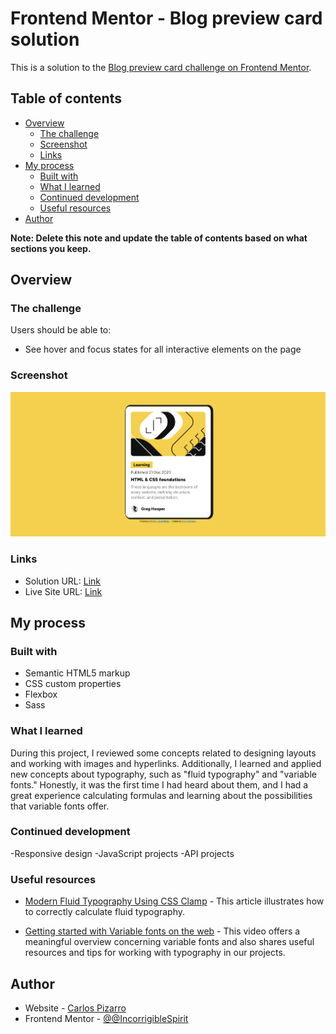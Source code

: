 # Frontend Mentor - Blog preview card solution

This is a solution to the [Blog preview card challenge on Frontend Mentor](https://www.frontendmentor.io/challenges/blog-preview-card-ckPaj01IcS).

## Table of contents

- [Overview](#overview)
  - [The challenge](#the-challenge)
  - [Screenshot](#screenshot)
  - [Links](#links)
- [My process](#my-process)
  - [Built with](#built-with)
  - [What I learned](#what-i-learned)
  - [Continued development](#continued-development)
  - [Useful resources](#useful-resources)
- [Author](#author)

**Note: Delete this note and update the table of contents based on what sections you keep.**

## Overview

### The challenge

Users should be able to:

- See hover and focus states for all interactive elements on the page

### Screenshot

![Screenshot](./assets/images/Screenshot.png)

### Links

- Solution URL: [Link](https://your-solution-url.com)
- Live Site URL: [Link](https://blog-preview-card-01.netlify.app/)

## My process

### Built with

- Semantic HTML5 markup
- CSS custom properties
- Flexbox
- Sass

### What I learned

During this project, I reviewed some concepts related to designing layouts and working with images and hyperlinks. Additionally, I learned and applied new concepts about typography, such as "fluid typography" and "variable fonts." Honestly, it was the first time I had heard about them, and I had a great experience calculating formulas and learning about the possibilities that variable fonts offer.

### Continued development

-Responsive design
-JavaScript projects
-API projects

### Useful resources

- [Modern Fluid Typography Using CSS Clamp](https://www.smashingmagazine.com/2022/01/modern-fluid-typography-css-clamp/) - This article illustrates how to correctly calculate fluid typography.

- [Getting started with Variable fonts on the web](https://www.youtube.com/watch?v=0fVymQ7SZw0&t=642s) - This video offers a meaningful overview concerning variable fonts and also shares useful resources and tips for working with typography in our projects.

## Author

- Website - [Carlos Pizarro](https://github.com/IncorrigibleSpirit)
- Frontend Mentor - [@@IncorrigibleSpirit](https://www.frontendmentor.io/profile/IncorrigibleSpirit)
